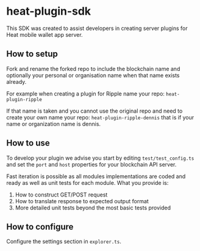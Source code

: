 # heat-plugin-sdk

This SDK was created to assist developers in creating server plugins for Heat mobile wallet app server.

## How to setup

Fork and rename the forked repo to include the blockchain name and optionally your personal or organisation name when that name exists already.

For example when creating a plugin for Ripple name your repo: `heat-plugin-ripple`

If that name is taken and you cannot use the original repo and need to create your own name your repo: `heat-plugin-ripple-dennis` that is if your name or organization name is dennis.

## How to use

To develop your plugin we advise you start by editing `test/test_config.ts` and set the `port` and `host` properties for your blockchain API server.

Fast iteration is possible as all modules implementations are coded and ready as well as unit tests for each module. What you provide is:

1. How to construct GET/POST request
2. How to translate response to expected output format
3. More detailed unit tests beyond the most basic tests provided

## How to configure

Configure the settings section in `explorer.ts`.